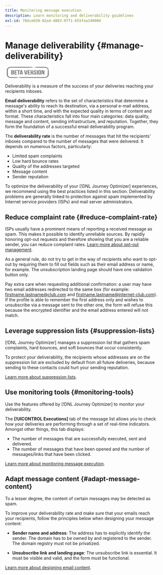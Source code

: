 ```yaml
---
title: Monitoring message execution
description: Learn monitoring and deliverability guidelines
exl-id: 78dce030-02a4-4083-97f1-655fea149004
---
```

# Manage deliverability {#manage-deliverability}

![](assets/do-not-localize/badge.png)

Deliverability is a measure of the success of your deliveries reaching your recipients inboxes.

**Email deliverability** refers to the set of characteristics that determine a message's ability to reach its destination, via a personal e-mail address, within a short time, and with the expected quality in terms of content and format. These characteristics fall into four main categories: data quality, message and content, sending infrastructure, and reputation. Together, they form the foundation of a successful email deliverability program.

The **deliverability rate** is the number of messages that hit the recipients' inboxes compared to the number of messages that were delivered. It depends on numerous factors, particularly:

* Limited spam complaints
* Low hard bounce rates
* Quality of the addresses targeted
* Message content
* Sender reputation

To optimize the deliverability of your [!DNL Journey Optimizer] experiences, we recommend using the best practices listed in this section. Deliverability problems are generally linked to protection against spam implemented by Internet service providers (ISPs) and mail server administrators.

## Reduce complaint rate {#reduce-complaint-rate}

ISPs usually have a prominent means of reporting a received message as spam. This makes it possible to identify unreliable sources. By rapidly honoring opt-out requests and therefore showing that you are a reliable sender, you can reduce complaint rates. [Learn more about opt-out management](consent.md#opt-out-management).

As a general rule, do not try to get in the way of recipients who want to opt-out by requiring them to fill out fields such as their email address or name, for example. The unsubscription landing page should have one validation button only.

Pay extra care when requesting additional confirmation: a user may have two email addresses redirected to the same box (for example: firstname.lastname@club.com and firstname.lastname@internet-club.com). If the profile is able to remember the first address only and wishes to unsubscribe via a message sent to the other one, the form will refuse this because the encrypted identifier and the email address entered will not match.

## Leverage suppression lists {#suppression-lists}

[!DNL Journey Optimizer] manages a suppression list that gathers spam complaints, hard bounces, and soft bounces that occur consistently.

To protect your deliverability, the recipients whose addresses are on the suppression list are excluded by default from all future deliveries, because sending to these contacts could hurt your sending reputation.

[Learn more about suppression lists](suppression-lists.md).

## Use monitoring tools {#monitoring-tools}

Use the features offered by [!DNL Journey Optimizer] to monitor your deliverability.

The **[!UICONTROL Executions]** tab of the message list allows you to check how your deliveries are performing through a set of real-time indicators. Amongst other things, this tab displays:
* The number of messages that are successfully executed, sent and delivered.
* The number of messages that have been opened and the number of messages/links that have been clicked.

[Learn more about monitoring message execution](message-monitoring.md).

## Adapt message content {#adapt-message-content}

To a lesser degree, the content of certain messages may be detected as spam.

<!--The use of certain words or of exclamation points in the subject line and within the messages can be read as signs of spam.

Spammers are also known to replace text with images to stop offending text from being analyzed automatically by anti-spam filters. In response to this, a message (in HTML format) with a high proportion of images, or images as attachments, may end up being blocked.-->

To improve your deliverability rate and make sure that your emails reach your recipients, follow the principles below when designing your message content:

* **Sender name and address**: The address has to explicitly identify the sender. The domain has to be owned by and registered to the sender. The domain registry must not be privatized.
<!--* **Subject**: Avoid excessive capitalization and punctuation, and words that are frequently used by spammers ("Win", "Free", etc.).
* **Personalize your email**: Personalizing the email increases the chances of your message being opened.
* **Images and text**: Respect a decent text/image ratio (for example 60% text and 40% images).-->
* **Unsubscribe link and landing page**: The unsubscribe link is essential. It must be visible and valid, and the form must be functional.
<!--**Use tools** offered by Journey Optimizer to optimize the content of your email (delivery analysis, anti-spam analysis).-->

[Learn more about designing email content](design-emails.md).

